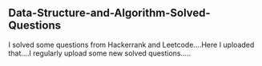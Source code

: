 ## Data-Structure-and-Algorithm-Solved-Questions

I solved some questions from Hackerrank and Leetcode....Here I uploaded that....I regularly upload some new solved questions.....
